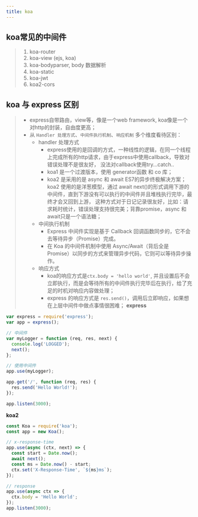 ```yaml
---
title: koa
---
```


## koa常见的中间件
> 1. koa-router
> 2. koa-view (ejs, koa)
> 3. koa-bodyparser, body 数据解析
> 4. koa-static
> 5. koa-jwt
> 6. koa2-cors

## koa 与 express 区别
> - express自带路由，view等，像是一个web framework, koa像是一个对http的封装，自由度更高；
> - 从 `Handler 处理方式`、`中间件执行机制`、`响应机制` 多个维度看待区别：
>   - handler 处理方式
>       - express使用的是回调的方式，一种线性的逻辑，在同一个线程上完成所有的http请求，由于express中使用callback，导致对错误处理不是很友好，
> 没法对callback使用try...catch..
>       - koa1 是一个过渡版本，使用 generator函数 和 co 库；
>       - koa2 是采用的是 async 和 await ES7的异步终极解决方案；koa2 使用的是洋葱模型，通过 await next()的形式调用下游的中间件，直到下游没有可以执行的中间件并且堆栈执行完毕，最终才会又回到上游，
> 这种方式对于日记记录很友好，比如：请求耗时统计，错误处理支持很完美；背靠promise，async 和 await只是一个语法糖；
>   - 中间执行机制
>       - Express 中间件实现是基于 Callback 回调函数同步的，它不会去等待异步（Promise）完成。
>       - 在 Koa 的中间件机制中使用 Async/Await（背后全是 Promise）以同步的方式来管理异步代码，它则可以等待异步操作。
>   - 响应方式
>       - koa的响应方式是`ctx.body = 'hello world'`, 并且设置后不会立即执行，而是会等待所有的中间件执行完毕后在执行，给了充足的时机对响应内容做处理；
>       - express 的响应方式是 `res.send()`，调用后立即响应，如果想在上层中间件中做点事情很困难；
**express**
```js
var express = require('express');
var app = express();

// 中间件
var myLogger = function (req, res, next) {
  console.log('LOGGED');
  next();
};

// 使用中间件
app.use(myLogger);

app.get('/', function (req, res) {
  res.send('Hello World!');
});

app.listen(3000);
```
**koa2**
```js
const Koa = require('koa');
const app = new Koa();

// x-response-time
app.use(async (ctx, next) => {
  const start = Date.now();
  await next();
  const ms = Date.now() - start;
  ctx.set('X-Response-Time', `${ms}ms`);
});

// response
app.use(async ctx => {
  ctx.body = 'Hello World';
});
app.listen(3000);
```
